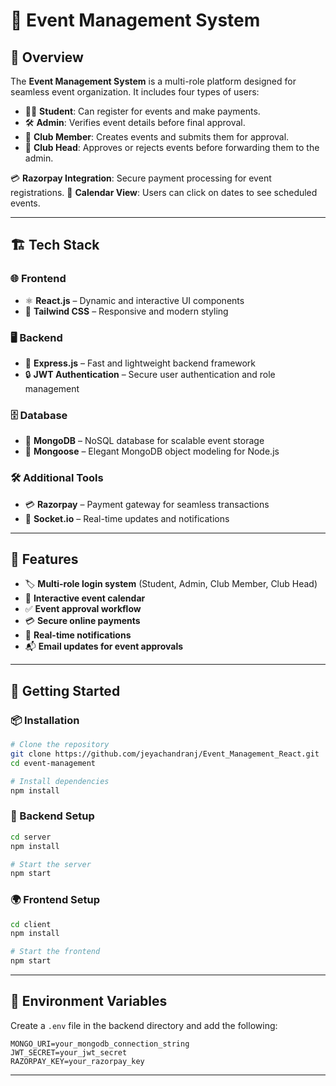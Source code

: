 # 📅 Event Management System

## 🚀 Overview
The **Event Management System** is a multi-role platform designed for seamless event organization. It includes four types of users:
- 👨‍🎓 **Student**: Can register for events and make payments.
- 🛠️ **Admin**: Verifies event details before final approval.
- 👥 **Club Member**: Creates events and submits them for approval.
- 🎩 **Club Head**: Approves or rejects events before forwarding them to the admin.

💳 **Razorpay Integration**: Secure payment processing for event registrations.
📆 **Calendar View**: Users can click on dates to see scheduled events.

---

## 🏗️ Tech Stack

### 🌐 Frontend
- ⚛️ **React.js** – Dynamic and interactive UI components
- 🎨 **Tailwind CSS** – Responsive and modern styling

### 🖥️ Backend
- 🚀 **Express.js** – Fast and lightweight backend framework
- 🔒 **JWT Authentication** – Secure user authentication and role management

### 🗄️ Database
- 🍃 **MongoDB** – NoSQL database for scalable event storage
- 🔄 **Mongoose** – Elegant MongoDB object modeling for Node.js

### 🛠️ Additional Tools
- 💳 **Razorpay** – Payment gateway for seamless transactions
- 📡 **Socket.io** – Real-time updates and notifications

---

## 📌 Features
- 🏷️ **Multi-role login system** (Student, Admin, Club Member, Club Head)
- 📅 **Interactive event calendar**
- ✅ **Event approval workflow**
- 💳 **Secure online payments**
- 📢 **Real-time notifications**
- 📬 **Email updates for event approvals**

---

## 🚀 Getting Started

### 📦 Installation
```bash
# Clone the repository
git clone https://github.com/jeyachandranj/Event_Management_React.git
cd event-management

# Install dependencies
npm install
```

### 🔧 Backend Setup
```bash
cd server
npm install

# Start the server
npm start
```

### 🌍 Frontend Setup
```bash
cd client
npm install

# Start the frontend
npm start
```

---

## 🔑 Environment Variables
Create a `.env` file in the backend directory and add the following:
```env
MONGO_URI=your_mongodb_connection_string
JWT_SECRET=your_jwt_secret
RAZORPAY_KEY=your_razorpay_key
```

---


